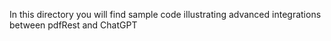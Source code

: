 In this directory you will find sample code illustrating advanced integrations between pdfRest and ChatGPT
